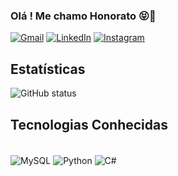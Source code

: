 ### Olá ! Me chamo Honorato 😝🤞
[![Gmail](https://img.shields.io/badge/Gmail-D14836?style=for-the-badge&logo=gmail&logoColor=white)]("mailto:wallacehonorato67@gmail.com")         [![LinkedIn](https://img.shields.io/badge/LinkedIn-0077B5?style=for-the-badge&logo=linkedin&logoColor=white)](https://www.linkedin.com/in/wallace-honorato-b15a3b1a2/) [![Instagram](https://img.shields.io/badge/Instagram-E4405F?style=for-the-badge&logo=instagram&logoColor=white)](https://www.instagram.com/wallace.honorato.98/) 

## Estatísticas
![GitHub status](https://github-readme-stats.vercel.app/api?username=WallaceHS20&show_icons=true&theme=radical)

## Tecnologias Conhecidas
<div style="display: inline_block"><br/>
  <img align="center" alt="MySQL" src="https://img.shields.io/badge/MySQL-005C84?style=for-the-badge&logo=mysql&logoColor=white" />
  <img align="center" alt="Python" src="https://img.shields.io/badge/Python-3776AB?style=for-the-badge&logo=python&logoColor=white" />  
  <img align="center" alt="C#" src="https://img.shields.io/badge/C%23-239120?style=for-the-badge&logo=c-sharp&logoColor=white" />
</div> 
